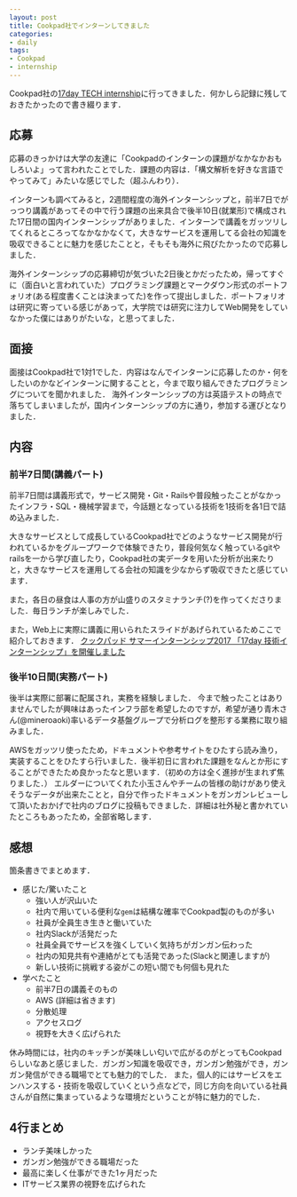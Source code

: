 ```yaml
---
layout: post
title: Cookpad社でインターンしてきました
categories:
- daily
tags:
- Cookpad
- internship
---
```


Cookpad社の[17day TECH internship](https://internship.cookpad.com/2017/summer/17day-tech/)に行ってきました．何かしら記録に残しておきたかったので書き綴ります．

## 応募
応募のきっかけは大学の友達に「Cookpadのインターンの課題がなかなかおもしろいよ」って言われたことでした．課題の内容は．「構文解析を好きな言語でやってみて」みたいな感じでした（超ふんわり）．

インターンも調べてみると，2週間程度の海外インターンシップと，前半7日でがっつり講義があってその中で行う課題の出来具合で後半10日(就業形)で構成された17日間の国内インターンシップがありました．インターンで講義をガッツリしてくれるところってなかなかなくて，大きなサービスを運用してる会社の知識を吸収できることに魅力を感じたことと，そもそも海外に飛びたかったので応募しました．

海外インターンシップの応募締切が気づいた2日後とかだったため，帰ってすぐに（面白いと言われていた）プログラミング課題とマークダウン形式のポートフォリオ(ある程度書くことは決まってた)を作って提出しました．ポートフォリオは研究に寄っている感じがあって，大学院では研究に注力してWeb開発をしていなかった僕にはありがたいな，と思ってました．

## 面接
面接はCookpad社で1対1でした．内容はなんでインターンに応募したのか・何をしたいのかなどインターンに関することと，今まで取り組んできたプログラミングについてを聞かれました．
海外インターンシップの方は英語テストの時点で落ちてしまいましたが，国内インターンシップの方に通り，参加する運びとなりました．

## 内容

### 前半7日間(講義パート)
前半7日間は講義形式で，サービス開発・Git・Railsや普段触ったことがなかったインフラ・SQL・機械学習まで，今話題となっている技術を1技術を各1日で詰め込みました．

大きなサービスとして成長しているCookpad社でどのようなサービス開発が行われているかをグループワークで体験できたり，普段何気なく触っているgitやrailsを一から学び直したり，Cookpad社の実データを用いた分析が出来たりと，大きなサービスを運用してる会社の知識を少なからず吸収できたと感じています．

また，各日の昼食は人事の方が山盛りのスタミナランチ(?)を作ってくださりました．毎日ランチが楽しみでした．

また，Web上に実際に講義に用いられたスライドがあげられているためここで紹介しておきます．
[クックパッド サマーインターンシップ2017 「17day 技術インターンシップ」を開催しました](http://techlife.cookpad.com/entry/2017/09/01/093532)

### 後半10日間(実務パート)
後半は実際に部署に配属され，実務を経験しました．
今まで触ったことはありませんでしたが興味はあったインフラ部を希望したのですが，希望が通り青木さん(@mineroaoki)率いるデータ基盤グループで分析ログを整形する業務に取り組みました．

AWSをガッツリ使ったため，ドキュメントや参考サイトをひたすら読み漁り，実装することをひたすら行いました．後半初日に言われた課題をなんとか形にすることができたため良かったなと思います．（初めの方は全く進捗が生まれず焦りました．）
エルダーについてくれた小玉さんやチームの皆様の助けがあり使えそうなデータが出来たことと，自分で作ったドキュメントをガンガンレビューして頂いたおかげで社内のブログに投稿もできました．詳細は社外秘と書かれていたところもあったため，全部省略します．

## 感想
箇条書きでまとめます．

- 感じた/驚いたこと
  - 強い人が沢山いた
  - 社内で用いている便利な`gem`は結構な確率でCookpad製のものが多い
  - 社員が全員生き生きと働いていた
  - 社内Slackが活発だった
  - 社員全員でサービスを強くしていく気持ちがガンガン伝わった
  - 社内の知見共有や連絡がとても活発であった(Slackと関連しますが)
  - 新しい技術に挑戦する姿がこの短い間でも何個も見れた
- 学べたこと
  - 前半7日の講義そのもの
  - AWS (詳細は省きます)
  - 分散処理
  - アクセスログ
  - 視野を大きく広げられた

休み時間には，社内のキッチンが美味しい匂いで広がるのがとってもCookpadらしいなあと感じました．ガンガン知識を吸収でき，ガンガン勉強ができ，ガンガン発信ができる職場でとても魅力的でした．
また，個人的にはサービスをエンハンスする・技術を吸収していくという点などで，同じ方向を向いている社員さんが自然に集まっているような環境だということが特に魅力的でした．

## 4行まとめ

- ランチ美味しかった
- ガンガン勉強ができる職場だった
- 最高に楽しく仕事ができた1ヶ月だった
- ITサービス業界の視野を広げられた
